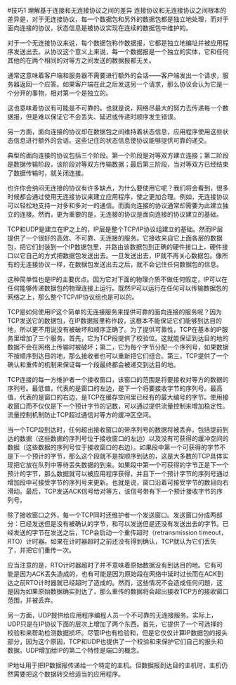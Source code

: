 #技巧1 理解基于连接和无连接协议之间的差异
连接协议和无连接协议之间根本的差异是，对于无连接协议，每一个数据包和另外的数据包都是独立地处理，而对于面向连接的协议，状态信息是被协议实现在连续的数据包中维护的。

对于一个无连接协议来说，每个数据包称作数据报，它都是独立地编址并被应用程序发送出去。从协议这个意义上来说，每一个数据报是一个独立的实体，它和任何其他的在两个相同的对等方之间发送的数据报都无关。

通常这意味着客户端和服务器不需要进行额外的会话——客户端发出一个请求，服务器返回一个应答。如果客户端在此之后发送另一个请求，那么协议会认为它是一个分开的事物，相对第一个是独立的。

这也意味着协议有可能是不可靠的。也就是说，网络尽最大的努力去传递每一个数据报，但是难以保证它不会丢失、延迟或传递时顺序发生错误。

另一方面，面向连接的协议却在数据包之间维持着状态信息，应用程序使用这些状态信息进行额外的会话。这些记住的状态信息使协议能够提供可靠的递交。

典型的面向连接的协议包括三个阶段。第一个阶段是对等双方建立连接；第二阶段是数据传输阶段，该阶段对等双方传输数据；最后第三阶段，当对等双方已经结束了数据传输时，就关闭连接。

也许你会纳闷无连接的协议有许多缺点，为什么要使用它呢？我们将会看到，很多时候都会通过使用无连接协议来建立应用程序，使之更加合理。例如，无连接协议可以轻松地支持一对多和多对一的通信。而面向连接的协议通常却需要为此建立独立的连接。然而，更为重要的是，无连接的协议是面向连接的协议建立的基础。

TCP和UDP是建立在IP之上的，IP层是整个TCP/IP协议组建立的基础。然而IP层提供了一个很好的高效、不可靠、无连接的服务。它接收来自它上面各层的数据包，把它们封装到一个IP数据包里，并路由该数据包到正确的硬件接口上，硬件接口以它自己的方式把数据包发送出去。一旦发送出去，IP就不再关心数据包。像所有的无连接协议一样，在数据包发送出去之后，就不会记住任何数据包的信息。

这种简单性也是IP的主要优点。因为它对下面的物理介质不做任何假定，IP可以在任何能够传递数据包的物理连接上运行。既然IP可以运行在任何可以传输数据包的网络之上，那么整个TCP/IP协议组也是可以的。

TCP是如何使用IP这个简单的无连接服务来提供可靠的面向连接的服务呢？因为TCP发送它的数据包，在IP数据报里称作段，这根本不能保证它们能够到达目的地，所以更不用说没有被破坏和顺序正确了。为了提供可靠性，TCP在基本的IP服务里增加了三个服务。首先，它为TCP段提供了校验位。这就能保证到达目的地的数据不会在网络上传输时被破坏；第二，它为每个字节分配一个序列号，如果数据不按顺序到达目的地，那么接收者也可以重新把它们组合。第三，TCP提供了一个确认和重传的机制来保证每一个段最终都会被递交到达目的地。

TCP连接的每一方维护者一个接收窗口，该窗口的范围是将要接收对等方的数据的序列号。最低值，代表的是窗口的左边，是下一个将要接收字节的序列号。最高值，代表的是窗口的右边，是TCP在缓存空间里已经有的最大编号的字节。使用接收窗口而不仅仅是下一个预计字节的记数，可以通过提供流量控制来增加稳定性。流量控制机制防止TCP超过通信对等方的缓冲区空间。

当一个TCP段到达时，任何超出接收窗口的带序列号的数据将被丢弃，包括提前到达的数据（这些数据的序列号位于接收窗口的左边）以及没有可获得的缓冲空间的数据（这些数据的序列号位于接收窗口的右边）。如果段中第一个可获得的字节不是下一个预计的字节，那么这个段就不是按顺序到达的，这是大多数的TCP具体实现把它放在队列中等待丢失数据的到来。如果段中第一个可获得的字节正是下一个预计的字节，那么数据就可以被应用程序获得，并且下一个预计字节的序列号通过增加段中可接受字节的序列号来更新。也就是说，窗口沿着可接受字节的数目向右滑动。最后，TCP发送ACK信号给对等方，该信号带有下一个预计接收字节的序列号。

除了接收窗口之外，每一个TCP同时还维护者一个发送窗口。发送窗口分成两部分：已经发送但是没有被确认的字节，和可以发送但是还没有发送出去的字节。已经发送的字节在发送之后，TCP会启动一个重传超时（retransmission timeout，RTO）计时器。如果在计时器超时之前还没有得到确认，TCP就认为它们丢失了，并把它们重传一次。

应当注意的是，RTO计时器超时了并不意味着原始数据没有到达目的地。它有可能是因为ACK丢失造成的，也有可能是因为原始段在网络中延时过长而在ACK到达之前RTO计时器就已经超时了造成的。然而，这些情况不会造成任何问题，这是因为如果原始数据确实到达了，那么重传的数据将会超出接收TCP方的接收窗口范围，并被丢弃。

另一方面，UDP提供给应用程序编程人员一个不可靠的无连接服务。实际上，UDP只是在IP协议下面的层次上增加了两个东西。首先，它提供了一个可选择的校验和来帮助检测数据损坏。尽管IP也有检验和，但是它仅仅计算IP数据包的报头部分，因为这个原因，TCP和UDP也提供了一个校验和来保护它们自己的报头和数据。UDP增加给IP的第二个特性是端口的概念。

IP地址用于把IP数据报传递给一个特定的主机。但数据报到达目的主机时，主机仍然需要把这个数据转交给适当的应用程序。